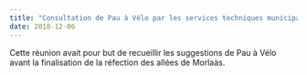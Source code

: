 ```yaml
---
title: "Consultation de Pau à Vélo par les services techniques municipaux"
date: 2018-12-06
---
```


Cette réunion avait pour but de recueillir les suggestions de Pau à Vélo avant
la finalisation de la réfection des allées de Morlaàs.
